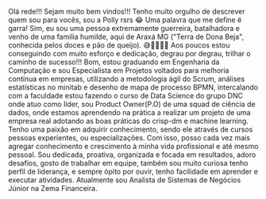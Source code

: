 Olá rede!!!
Sejam muito bem vindos!!!
Tenho muito orgulho de descrever quem sou para vocês, sou a Polly rsrs 😂
Uma palavra que me define é garra! Sim, eu sou uma pessoa extremamente guerreira, batalhadora e venho de uma família humilde, aqui de Araxá MG ("Terra de Dona Beja", conhecida pelos doces e pão de queijo). 😅🥃🍫🍞🧀
Aos poucos estou conseguindo com muito esforço e dedicação, degrau por degrau, trilhar o caminho de sucesso!!!
Bom, estou graduando em Engenharia da Computação e sou Especialista em Projetos voltados para melhoria contínua em empresas, utilizando a metodologia ágil do Scrum, análises estatísticas no minitab e desenho de mapa de processo BPMN, intercalando com a faculdade estou fazendo o curso de Data Science do grupo DNC onde atuo como líder, sou Product Owner(P.O) de uma squad de ciência de dados, onde estamos aprendendo na prática a realizar um projeto de uma empresa real adotando as boas práticas do crisp-dm e machine learning. 
Tenho uma paixão em adquirir conhecimento, sendo ele através de cursos pessoas experientes, ou especializações. Com isso, posso cada vez mais agregar conhecimento e crescimento à minha vida profissional e até mesmo pessoal. 
Sou dedicada, proativa, organizada e focada em resultados, adoro desafios, gosto de trabalhar em equipe, também sou muito curiosa tenho perfil de liderança, e sempre ópito por ouvir, tenho facilidade em aprender e executar atividades. 
Atualmente sou Analista de Sistemas de Negócios Júnior na Zema Financeira.
